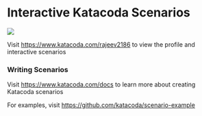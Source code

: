 # Interactive Katacoda Scenarios

[![](http://shields.katacoda.com/katacoda/rajeev2186/count.svg)](https://www.katacoda.com/rajeev2186 "Get your profile on Katacoda.com")

Visit https://www.katacoda.com/rajeev2186 to view the profile and interactive scenarios

### Writing Scenarios
Visit https://www.katacoda.com/docs to learn more about creating Katacoda scenarios

For examples, visit https://github.com/katacoda/scenario-example

